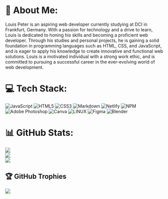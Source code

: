 # 💫 About Me:
Louis Peter is an aspiring web developer currently studying at DCI in Frankfurt, Germany. With a passion for technology and a drive to learn, Louis is dedicated to honing his skills and becoming a proficient web developer. Through his studies and personal projects, he is gaining a solid foundation in programming languages such as HTML, CSS, and JavaScript, and is eager to apply his knowledge to create innovative and functional web solutions. Louis is a motivated individual with a strong work ethic, and is committed to pursuing a successful career in the ever-evolving world of web development.

# 💻 Tech Stack:
![JavaScript](https://img.shields.io/badge/javascript-%23323330.svg?style=for-the-badge&logo=javascript&logoColor=%23F7DF1E) ![HTML5](https://img.shields.io/badge/html5-%23E34F26.svg?style=for-the-badge&logo=html5&logoColor=white) ![CSS3](https://img.shields.io/badge/css3-%231572B6.svg?style=for-the-badge&logo=css3&logoColor=white) ![Markdown](https://img.shields.io/badge/markdown-%23000000.svg?style=for-the-badge&logo=markdown&logoColor=white) ![Netlify](https://img.shields.io/badge/netlify-%23000000.svg?style=for-the-badge&logo=netlify&logoColor=#00C7B7) ![NPM](https://img.shields.io/badge/NPM-%23000000.svg?style=for-the-badge&logo=npm&logoColor=white) ![Adobe Photoshop](https://img.shields.io/badge/adobephotoshop-%2331A8FF.svg?style=for-the-badge&logo=adobephotoshop&logoColor=white) ![Canva](https://img.shields.io/badge/Canva-%2300C4CC.svg?style=for-the-badge&logo=Canva&logoColor=white) ![LINUX](https://img.shields.io/badge/Linux-FCC624?style=for-the-badge&logo=linux&logoColor=black) 	![Figma](https://img.shields.io/badge/figma-%23F24E1E.svg?style=for-the-badge&logo=figma&logoColor=white) ![Blender](https://img.shields.io/badge/blender-%23F5792A.svg?style=for-the-badge&logo=blender&logoColor=white)
# 📊 GitHub Stats:
![](https://github-readme-stats.vercel.app/api?username=louisclarencepeter&theme=dark&hide_border=false&include_all_commits=true&count_private=true)<br/>
![](https://github-readme-streak-stats.herokuapp.com/?user=louisclarencepeter&theme=dark&hide_border=false)<br/>
![](https://github-readme-stats.vercel.app/api/top-langs/?username=louisclarencepeter&theme=dark&hide_border=false&include_all_commits=true&count_private=true&layout=compact)

## 🏆 GitHub Trophies
![](https://github-profile-trophy.vercel.app/?username=louisclarencepeter&theme=radical&no-frame=false&no-bg=true&margin-w=4)
